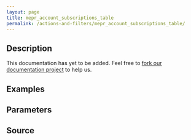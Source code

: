 ```yaml
---
layout: page
title: mepr_account_subscriptions_table
permalink: /actions-and-filters/mepr_account_subscriptions_table/
---
```


## Description

This documentation has yet to be added. Feel free to [fork our documentation project](https://github.com/caseproof/memberpress-docs) to help us.

## Examples


## Parameters


## Source

